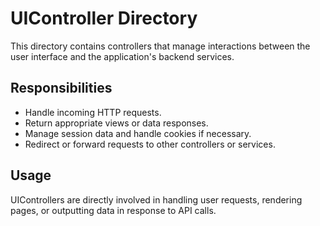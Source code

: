 # UIController Directory

This directory contains controllers that manage interactions between the user interface and the application's backend services.

## Responsibilities
- Handle incoming HTTP requests.
- Return appropriate views or data responses.
- Manage session data and handle cookies if necessary.
- Redirect or forward requests to other controllers or services.

## Usage
UIControllers are directly involved in handling user requests, rendering pages, or outputting data in response to API calls.

